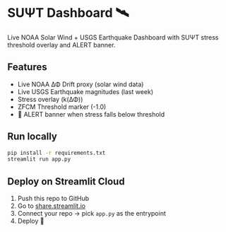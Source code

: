 # SUΨT Dashboard 🛰️

Live NOAA Solar Wind + USGS Earthquake Dashboard with SUΨT stress threshold overlay and ALERT banner.

## Features
- Live NOAA ΔΦ Drift proxy (solar wind data)
- Live USGS Earthquake magnitudes (last week)
- Stress overlay (k(ΔΦ))
- ZFCM Threshold marker (-1.0)
- 🚨 ALERT banner when stress falls below threshold

## Run locally
```bash
pip install -r requirements.txt
streamlit run app.py
```

## Deploy on Streamlit Cloud
1. Push this repo to GitHub
2. Go to [share.streamlit.io](https://share.streamlit.io)
3. Connect your repo → pick `app.py` as the entrypoint
4. Deploy 🎉

